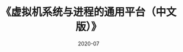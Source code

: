 ---
title: 《虚拟机系统与进程的通用平台（中文版）》
page: readings
score: 2
comment: 翻译质量太差，已弃坑
date: 2020-07
douban: https://book.douban.com/subject/3611865/
tags: 
- 计算机
---